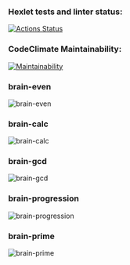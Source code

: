 ### Hexlet tests and linter status:
[![Actions Status](https://github.com/FreshinS/frontend-project-44/actions/workflows/hexlet-check.yml/badge.svg)](https://github.com/FreshinS/frontend-project-44/actions)

### CodeClimate Maintainability:
[![Maintainability](https://api.codeclimate.com/v1/badges/41751ebfee1a0f1007de/maintainability)](https://codeclimate.com/github/FreshinS/frontend-project-44/maintainability)

### brain-even
![brain-even]([https://i.imgur.com/8BKbSzH.png](https://asciinema.org/connect/cebb295b-c98e-4866-9919-c8ded8137b55))

### brain-calc
![brain-calc](https://i.imgur.com/qZk9OLo.png)

### brain-gcd
![brain-gcd](https://i.imgur.com/Zwv2FjI.png)

### brain-progression
![brain-progression](https://i.imgur.com/aatD5dG.png)

### brain-prime
![brain-prime](https://i.imgur.com/d1Qfcmx.png)

